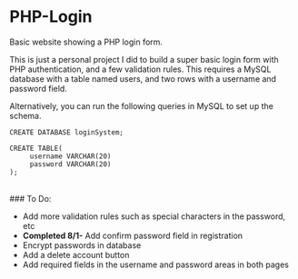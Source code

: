 # PHP-Login
Basic website showing a PHP login form.

This is just a personal project I did to build a super basic login form with PHP authentication, and a few validation rules. This requires a MySQL database with a table named users, and two rows with a username and password field.

Alternatively, you can run the following queries in MySQL to set up the schema.
```
CREATE DATABASE loginSystem;
```

```
CREATE TABLE(
     username VARCHAR(20)
     password VARCHAR(20)
);
```
<br>
### To Do:
<ul>
<li>Add more validation rules such as special characters in the password, etc</li>
<li><strong>Completed 8/1-</strong>   Add confirm password field in registration</li>
<li>Encrypt passwords in database</li>
<li>Add a delete account button</li>
<li>Add required fields in the username and password areas in both pages</li>
</ul>
